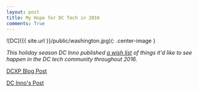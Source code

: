 ```yaml
---
layout: post
title: My Hope for DC Tech in 2016 
comments: True
---
```


![DC]({{ site.url }}/public/washington.jpg){: .center-image }

*This holiday season DC Inno published [a wish list](http://dcinno.streetwise.co/2015/12/24/dc-tech-startup-wishlist-2016/) of things it'd like to see happen in the DC tech community throughout 2016.*

[DCXP Blog Post](https://medium.com/@joindcxp/why-we-started-dcxp-e15fe06fd311#.d7xox5pyu)

[DC Inno's Post](http://dcinno.streetwise.co/2015/12/24/dc-tech-startup-wishlist-2016/)

